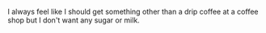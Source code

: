 I always feel like I should get something other than a drip coffee at a coffee shop but I don't want any sugar or milk.

